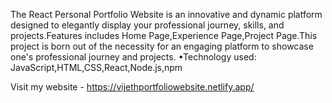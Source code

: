 The React Personal Portfolio Website is an innovative
and dynamic platform designed to elegantly display
your professional journey, skills, and projects.Features
includes Home Page,Experience Page,Project Page.This
project is born out of the necessity for an engaging
platform to showcase one's professional journey and
projects.
•Technology used:
JavaScript,HTML,CSS,React,Node.js,npm

Visit my website - https://vijethportfoliowebsite.netlify.app/
